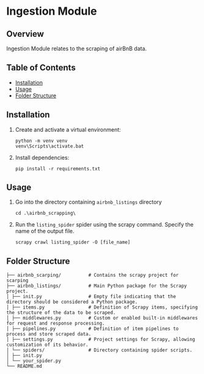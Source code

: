 # Ingestion Module

## Overview

Ingestion Module relates to the scraping of airBnB data.

## Table of Contents

- [Installation](#installation)
- [Usage](#usage)
- [Folder Structure](#folder-structure)


## Installation


1. Create and activate a virtual environment:

    ```
    python -m venv venv
    venv\Scripts\activate.bat
    ```

2. Install dependencies:

    ```
    pip install -r requirements.txt
    ```

## Usage

1. Go into the directory containing `airbnb_listings` directory 
   ```
   cd .\airbnb_scrapping\
   ```
2. Run the `listing_spider` spider using the scrapy command. Specify the name of the output file.
   ```
   scrapy crawl listing_spider -O [file_name]   
   ```

## Folder Structure
```
├── airbnb_scarping/          # Contains the scrapy project for scarping 
├── airbnb_listings/          # Main Python package for the Scrapy project.
│ ├── init.py                 # Empty file indicating that the directory should be considered a Python package.
│ ├── items.py                # Definition of Scrapy items, specifying the structure of the data to be scraped.
│ ├── middlewares.py          # Custom or enabled built-in middlewares for request and response processing.
│ ├── pipelines.py            # Definition of item pipelines to process and store scraped data.
│ ├── settings.py             # Project settings for Scrapy, allowing customization of its behavior.
│ └── spiders/                # Directory containing spider scripts.
│ ├── init.py                 
│ └── your_spider.py
└── README.md
```

